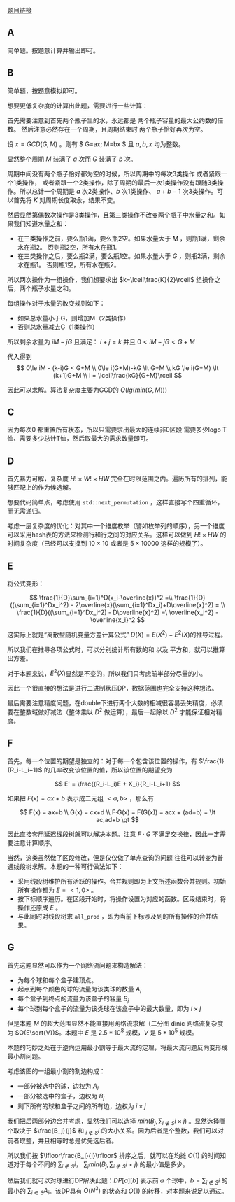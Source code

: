 [题目链接](https://atcoder.jp/contests/abc332/tasks)

## A

简单题。按题意计算并输出即可。

## B

简单题，按题意模拟即可。

想要更低复杂度的计算出此题，需要进行一些计算：

首先需要注意到首先两个瓶子里的水，永远都是 两个瓶子容量的最大公约数的倍数。
然后注意必然存在一个周期，且周期结束时 两个瓶子恰好再次为空。

设 $x = GCD(G, M)$ 。则有 $ G=ax; M=bx $ 且 $a, b, x$ 均为整数。

显然整个周期 $M$ 装满了 $a$ 次而 $G$ 装满了 $b$ 次。

周期中间没有两个瓶子恰好都为空的时候，所以周期中的每次3类操作 或者紧跟一个1类操作， 或者紧跟一个2类操作，除了周期的最后一次1类操作没有跟随3类操作。所以总计一个周期是 $a$ 次2类操作、$b$ 次1类操作、 $a+b-1$ 次3类操作。可以首先将 $K$ 对周期长度取余，结果不变。

然后显然第偶数次操作是3类操作，且第三类操作不改变两个瓶子中水量之和。如果我们知道水量之和：

* 在三类操作之前，要么瓶1满，要么瓶2空。如果水量大于 $M$ ，则瓶1满，剩余水在瓶2。 否则瓶2空，所有水在瓶1.
* 在三类操作之后，要么瓶2满，要么瓶1空。如果水量大于 $G$ ，则瓶2满，剩余水在瓶1。 否则瓶1空，所有水在瓶2。

所以两次操作为一组操作，我们想要求出 $k=\lceil\frac{K}{2}\rceil$ 组操作之后，两个瓶子水量之和。

每组操作对于水量的改变规则如下：

* 如果总水量小于G，则增加M（2类操作）
* 否则总水量减去G（1类操作）

所以剩余水量为 $iM-jG$ 且满足： $i+j=k$ 并且 $0\lt iM-jG \lt G+M$

代入得到 
$$
0\le iM - (k-i)G < G+M \\
0\le i(G+M)-kG \lt G+M \\
kG \le i(G+M) \lt (k+1)G+M \\
i = \lceil\frac{kG}{G+M}\rceil
$$

因此可以求解。算法复杂度主要为GCD的 $O(lg(min(G,M)))$

## C

因为每次0 都重置所有状态，所以只需要求出最大的连续非0区段 需要多少logo T恤、需要多少总计T恤，然后取最大的需求数量即可。

## D

首先暴力可解，复杂度 $H!\times W! \times HW$ 完全在时限范围之内。遍历所有的排列，能够匹配上的作为候选解。

想要代码简单点，考虑使用 `std::next_permutation` ，这样直接写个四重循环，而无需递归。

考虑一层复杂度的优化：对其中一个维度枚举（譬如枚举列的顺序），另一个维度可以采用hash表的方法来检测行和行之间的对应关系。这样可以做到 $H!\times HW$  的时间复杂度（已经可以支撑到 $10\times 10$ 或者是 $5\times 10000$ 这样的规模了）。

## E 

将公式变形：

$$
\frac{1}{D}\sum_{i=1}^D(x_i-\overline{x})^2 =\\
\frac{1}{D}((\sum_{i=1}^Dx_i^2) - 2\overline{x}(\sum_{i=1}^Dx_i)+D\overline{x}^2) = \\
\frac{1}{D}((\sum_{i=1}^Dx_i^2) - D\overline{x}^2) =\
\overline{x_i^2} - \overline{x_i}^2
$$

这实际上就是“离散型随机变量方差计算公式” $D(X) = E(X^2)-E^2(X)$的推导过程。

所以我们在推导各项公式时，可以分别统计所有数的和 以及 平方和，就可以推算出方差。

对于本题来说，$E^2(X)$显然是不变的，所以我们只考虑前半部分尽量的小。

因此一个很直接的想法是进行二进制状压DP，数据范围也完全支持这种想法。

最后需要注意精度问题，在double下进行两个大数的相减很容易丢失精度，必须要在整数域做好减法（整体乘以 $D^2$ 做运算），最后一起除以 $D^2$ 才能保证相对精度。

## F

首先，每一个位置的期望是独立的：对于每一个包含该位置的操作，有 $\frac{1}{R_i-L_i+1}$ 的几率改变该位置的值，所以该位置的期望变为 

$$
E' = \frac{(R_i-L_i)E + X_i}{R_i-L_i+1}
$$

如果把 $F(x) = ax+b$ 表示成二元组 $\lt a, b\gt$ ，那么有

$$
F(x) = ax+b \\
G(x) = cx+d \\
F·G(x) = F(G(x)) = acx + (ad+b) = \lt ac,ad+b \gt
$$

因此直接套用延迟线段树就可以解决本题。注意 $F·G$ 不满足交换律，因此一定需要注意计算顺序。

当然，这类虽然做了区段修改，但是仅仅做了单点查询的问题 往往可以转变为普通线段树求解。本题的一种可行做法如下：

* 采用线段树维护所有活跃的操作。合并规则即为上文所述函数合并规则。初始所有操作都为 $E=\lt 1,0\gt$ 。
* 按下标顺序遍历。在区段开始时，将操作设置为对应的函数。区段结束时，将操作还原成 $E$ 。
* 与此同时对线段树求 `all_prod` ，即为当前下标涉及到的所有操作的合并结果。

## G

首先这题显然可以作为一个网络流问题来构造解法：

* 为每个球和每个盒子建顶点。
* 起点到每个颜色的球的流量为该类球的数量 $A_i$
* 每个盒子到终点的流量为该盒子的容量 $B_j$
* 每个球到每个盒子的流量为该类球在该盒子中的最大数量，即为 $i\times j$

但是本题 $M$ 的超大范围显然不能直接用网络流求解（二分图 dinic 网络流复杂度为 $O(E\sqrt{V})$。本题中 $E$ 是 $2.5*10^8$ 规模，$V$ 是 $5*10^5$ 规模。

本题的巧妙之处在于逆向运用最小割等于最大流的定理，将最大流问题反向变形成最小割问题。

考虑该图的一组最小割的割边构成：

* 一部分被选中的球，边权为 $A_i$
* 一部分被选中的盒子，边权为 $B_j$ 
* 剩下所有的球和盒子之间的所有边，边权为 $i\times j$

我们把后两部分边合并考虑，显然我们可以选择 $min(B_j, \sum_{i \notin S}{i}\times j)$ 。显然选择哪个取决于 $\frac{B_j}{j}$ 和 $_{i \notin S}{i}$ 的大小关系。因为后者是个整数，我们可以对前者取整，并且相等时总是优先选后者。

所以我们按 $\lfloor\frac{B_j}{j}\rfloor$ 排序之后，就可以在均摊 $O(1)$ 的时间知道对于每个不同的 $\sum_{i \notin S}{i}$， $\sum_{j}min(B_j, \sum_{i \notin S}{i}\times j)$ 的最小值是多少。

然后我们就可以对球进行DP解决此题：$DP[a][b]$ 表示前 $a$ 个球中，$b=\sum_{i \notin S}{i}$ 的最小的 $\sum_{i\in S}{A_i}$。该DP具有 $O(N^3)$ 的状态和 $O(1)$ 的转移，对本题来说足以通过。
